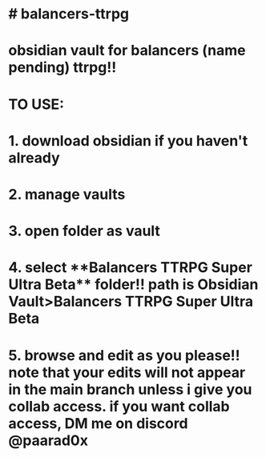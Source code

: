 # \# balancers-ttrpg

# obsidian vault for balancers (name pending) ttrpg!! 

# 

# TO USE:

# 1\. download obsidian if you haven't already

# 2\. manage vaults

# 3\. open folder as vault

# 4\. select \*\*Balancers TTRPG Super Ultra Beta\*\* folder!! path is Obsidian Vault>Balancers TTRPG Super Ultra Beta

# 5\. browse and edit as you please!! note that your edits will not appear in the main branch unless i give you collab access. if you want collab access, DM me on discord @paarad0x

# 

